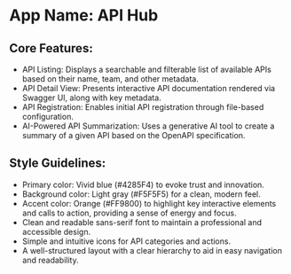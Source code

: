 # **App Name**: API Hub

## Core Features:

- API Listing: Displays a searchable and filterable list of available APIs based on their name, team, and other metadata.
- API Detail View: Presents interactive API documentation rendered via Swagger UI, along with key metadata.
- API Registration: Enables initial API registration through file-based configuration.
- AI-Powered API Summarization: Uses a generative AI tool to create a summary of a given API based on the OpenAPI specification.

## Style Guidelines:

- Primary color: Vivid blue (#4285F4) to evoke trust and innovation.
- Background color: Light gray (#F5F5F5) for a clean, modern feel.
- Accent color: Orange (#FF9800) to highlight key interactive elements and calls to action, providing a sense of energy and focus.
- Clean and readable sans-serif font to maintain a professional and accessible design.
- Simple and intuitive icons for API categories and actions.
- A well-structured layout with a clear hierarchy to aid in easy navigation and readability.
